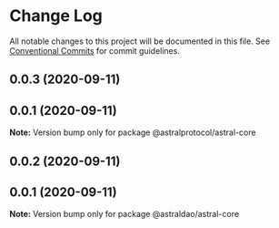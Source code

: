 # Change Log

All notable changes to this project will be documented in this file.
See [Conventional Commits](https://conventionalcommits.org) for commit guidelines.

## 0.0.3 (2020-09-11)



## 0.0.1 (2020-09-11)

**Note:** Version bump only for package @astralprotocol/astral-core





## 0.0.2 (2020-09-11)



## 0.0.1 (2020-09-11)

**Note:** Version bump only for package @astraldao/astral-core
